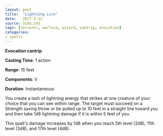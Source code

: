 ```yaml
---
layout: post
title:  "Lightning Lure"
date:   2017-3-22
source: SCAG.143
tags: [sorcerer, warlock, wizard, cantrip, evocation]
categories:
- spells
---
```


**Evocation cantrip**

**Casting Time**: 1 action

**Range**: 15 feet

**Components**: V

**Duration**: Instantaneous

You create a lash of lightning energy that strikes at one creature of your choice that you can see within range. The target must succeed on a Strength saving throw or be pulled up to 10 feet in a straight line toward you and then take 1d8 lightning damage if it is within 5 feet of you.

This spell's damage increases by 1d8 when you reach 5th level (2d8), 11th level (3d8), and 17th level (4d8).
